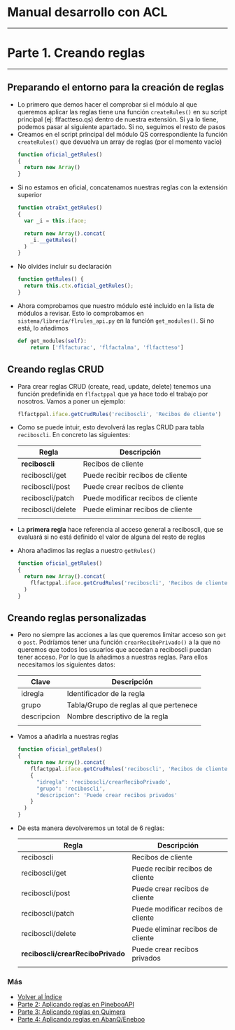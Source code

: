 # Manual desarrollo con ACL
---
# Parte 1. Creando reglas
---

## Preparando el entorno para la creación de reglas

  * Lo primero que demos hacer el comprobar si el módulo al que queremos aplicar las reglas tiene una función `createRules()` en su script principal (ej: flfactteso.qs) dentro de nuestra extensión. Si ya lo tiene, podemos pasar al siguiente apartado. Si no, seguimos el resto de pasos
  * Creamos en el script principal del módulo QS correspondiente la función `createRules()` que devuelva un array de reglas (por el momento vacío)
    ```js
    function oficial_getRules()
    {
      return new Array()
    }
    ```
  * Si no estamos en oficial, concatenamos nuestras reglas con la extensión superior
    ```js
    function otraExt_getRules()
    {
      var _i = this.iface;

      return new Array().concat(
        _i.__getRules()
      )
    }
    ```
  * No olvides incluir su declaración
    ```js
    function getRules() {
      return this.ctx.oficial_getRules();
    }
    ```
  * Ahora comprobamos que nuestro módulo esté incluido en la lista de módulos a revisar. Esto lo comprobamos en `sistema/librería/flrules_api.py` en la función `get_modules()`. Si no está, lo añadimos
    ```python
    def get_modules(self):
        return ['flfacturac', 'flfactalma', 'flfactteso']
    ```

## Creando reglas CRUD

  * Para crear reglas CRUD (create, read, update, delete) tenemos una función predefinida en `flfactppal` que ya hace todo el trabajo por nosotros. Vamos a poner un ejemplo:
    ```js
    flfactppal.iface.getCrudRules('reciboscli', 'Recibos de cliente')
    ```
  * Como se puede intuir, esto devolverá las reglas CRUD para tabla `reciboscli`. En concreto las siguientes:

    | Regla             | Descripción                        |
    | ----------------- | ---------------------------------- |
    | **reciboscli**    | Recibos de cliente                 |
    | reciboscli/get    | Puede recibir recibos de cliente   |
    | reciboscli/post   | Puede crear recibos de cliente     |
    | reciboscli/patch  | Puede modificar recibos de cliente |
    | reciboscli/delete | Puede eliminar recibos de cliente  |
    |||

  * La **primera regla** hace referencia al acceso general a reciboscli, que se evaluará si no está definido el valor de alguna del resto de reglas

  * Ahora añadimos las reglas a nuestro `getRules()`

    ```js
    function oficial_getRules()
    {
      return new Array().concat(
        flfactppal.iface.getCrudRules('reciboscli', 'Recibos de cliente')
      )
    }
    ```

## Creando reglas personalizadas

  * Pero no siempre las acciones a las que queremos limitar acceso son `get` o `post`. Podríamos tener una función `crearReciboPrivado()` a la que no queremos que todos los usuarios que accedan a reciboscli puedan tener acceso. Por lo que la añadimos a nuestras reglas. Para ellos necesitamos los siguientes datos:

    | Clave        | Descripción                            |
    | ------------ | -------------------------------------- |
    | idregla      | Identificador de la regla              |
    | grupo        | Tabla/Grupo de reglas al que pertenece |
    | descripcion  | Nombre descriptivo de la regla         |
    |||

  * Vamos a añadirla a nuestras reglas

    ```js
    function oficial_getRules()
    {
      return new Array().concat(
        flfactppal.iface.getCrudRules('reciboscli', 'Recibos de cliente'),
        {
          "idregla": 'reciboscli/crearReciboPrivado',
          "grupo": 'reciboscli',
          "descripcion": 'Puede crear recibos privados'
        }
      )
    }
    ```
  
  * De esta manera devolveremos un total de 6 reglas:

    | Regla                             | Descripción                        |
    | --------------------------------- | ---------------------------------- |
    | reciboscli                        | Recibos de cliente                 |
    | reciboscli/get                    | Puede recibir recibos de cliente   |
    | reciboscli/post                   | Puede crear recibos de cliente     |
    | reciboscli/patch                  | Puede modificar recibos de cliente |
    | reciboscli/delete                 | Puede eliminar recibos de cliente  |
    | **reciboscli/crearReciboPrivado** | Puede crear recibos privados       |
    |||

### Más

  * [Volver al Índice](./index.md)
  * [Parte 2: Aplicando reglas en PinebooAPI](./pinebooApi.md)
  * [Parte 3: Aplicando reglas en Quimera](./quimera.md)
  * [Parte 4: Aplicando reglas en AbanQ/Eneboo](./abanq.md)
